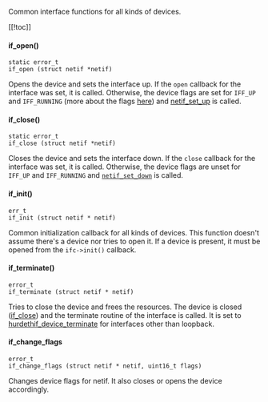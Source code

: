 Common interface functions for all kinds of devices.

[[!toc]]

#### if_open() #####
    static error_t
    if_open (struct netif *netif)

Opens the device and sets the interface up. If the `open` callback for the interface was set, it is called. Otherwise, the device flags are set for `IFF_UP` and `IFF_RUNNING` (more about the flags [here](http://man7.org/linux/man-pages/man7/netdevice.7.html)) and [netif_set_up](https://www.nongnu.org/lwip/2_1_x/group__netif.html#gaf19693be401a265a52d2a56c65753121) is called.

#### if_close() #####
    static error_t
    if_close (struct netif *netif)

Closes the device and sets the interface down. If the `close` callback for the interface was set, it is called. Otherwise, the device flags are unset for `IFF_UP` and `IFF_RUNNING` and [`netif_set_down`](https://www.nongnu.org/lwip/2_1_x/group__netif.html#ga641d07ed8c31fe5306bc01605a6790cf) is called.

#### if_init() #####
    err_t
    if_init (struct netif * netif)

Common initialization callback for all kinds of devices. 
This function doesn't assume there's a device nor tries to open it.
If a device is present, it must be opened from the `ifc->init()` callback.

#### if_terminate() #####
    error_t
    if_terminate (struct netif * netif)

Tries to close the device and frees the resources. The device is closed ([if_close](.)) and the terminate routine of the interface is called. It is set to [hurdethif_device_terminate](../hurdethif.c) for interfaces other than loopback.

#### if_change_flags #####
    error_t
    if_change_flags (struct netif * netif, uint16_t flags)

Changes device flags for netif. It also closes or opens the device accordingly.
